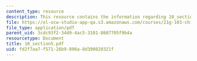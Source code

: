 ```yaml
---
content_type: resource
description: This resource contains the information regarding 10_section5.
file: https://ol-ocw-studio-app-qa.s3.amazonaws.com/courses/21g-103-chinese-iii-regular-fall-2005/fd2f7aa7f57126b9896a8d390820321f_MIT21G_103F05_10_5.pdf
file_type: application/pdf
parent_uid: 3cdc93f2-34d9-4ac5-3101-8607705f9b4a
resourcetype: Document
title: 10_section5.pdf
uid: fd2f7aa7-f571-26b9-896a-8d390820321f
---
```

